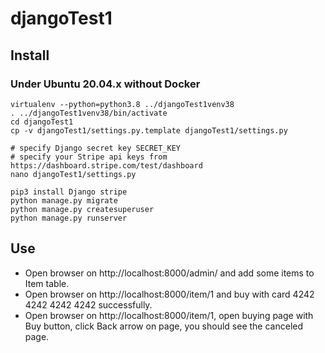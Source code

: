 # djangoTest1

## Install

### Under Ubuntu 20.04.x without Docker

```shell
virtualenv --python=python3.8 ../djangoTest1venv38
. ../djangoTest1venv38/bin/activate
cd djangoTest1
cp -v djangoTest1/settings.py.template djangoTest1/settings.py

# specify Django secret key SECRET_KEY
# specify your Stripe api keys from https://dashboard.stripe.com/test/dashboard
nano djangoTest1/settings.py 

pip3 install Django stripe
python manage.py migrate
python manage.py createsuperuser
python manage.py runserver
```

## Use

 * Open browser on http://localhost:8000/admin/ and add some items to Item table.
 * Open browser on http://localhost:8000/item/1 and buy with card 4242 4242 4242 4242 successfully.
 * Open browser on http://localhost:8000/item/1, open buying page with Buy button, click Back arrow on page, you should see the canceled page.
